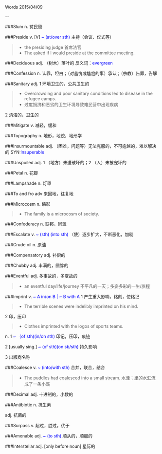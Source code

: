 Words 2015/04/09

--

###Slum
n. 贫民窟

###Preside
v. [V] <span style="color:blue">~ (at/over sth)</span> 主持（会议、仪式等）
>* the presiding judge 首席法官
>* The asked if I would preside at the committee meeting.

###Deciduous
adj. （树木）落叶的 反义词：<span style="color:blue">evergreen</span>

###Confession
n. 认罪，坦白；（对羞愧或尴尬的事）承认；（宗教）告罪，告解

###Sanitary
adj. 1 环境卫生的，公共卫生的
> * Overcrowding and poor sanitary conditions led to disease in the refugee camps.
> * 过度拥挤和恶劣的卫生环境导致难民营中出现疾病

2 清洁的，卫生的

###Mitigate
v. 减轻，缓和

###Topography
n. 地形，地貌，地形学

###Insurmountable
adj. （困难，问题等）无法克服的，不可逾越的，难以解决的 SYN:<span style="color:blue">Insuperable</span>

###Unspoiled
adj. 1 （地方）未遭破坏的；2 （人）未被宠坏的

###Petal
n. 花瓣

###Lampshade
n. 灯罩

###To and fro
adv 来回地，往复地

###Microcosm
n. 缩影
> * The family is a microcosm of society.

###Confederacy
n. 联邦，同盟

###Escalate
v. <span style="color:blue">~ (sth) (into sth)</span> （使）逐步扩大，不断恶化，加剧

###Crude oil
n. 原油

###Compensatory
adj. 补偿的

###Chubby
adj. 丰满的，圆胖的

###Eventful
adj. 多事故的，多变故的
> * an eventful day/life/journey 不平凡的一天；多姿多彩的一生/旅程

###Imprint
v. <span style="color:blue">~ A in/on B | ~ B with A</span> 1 产生重大影响，铭刻，使铭记
> * The terrible scenes were indelibly imprinted on his mind.

2 印，压印
> * Clothes imprinted with the logos of sports teams.

n. 1 <span style="color:blue">~ （of sth)(in/on sth)</span> 印记，压印，痕迹

2 [usually sing.] <span style="color:blue">~ (of sth)(on sb/sth)</span> 持久影响

3 出版商名称

###Coalesce
v. <span style="color:blue">~ (into/with sth)</span> 合并，联合，结合
> * The puddles had coalesced into a small stream. 水洼；里的水汇流成了一条小溪
 
###Decimal
adj. 十进制的，小数的

###Antibiotic
n. 抗生素

adj. 抗菌的

###Surpass
v. 超过，胜过，优于

###Amenable
adj. <span style="color:blue">~ (to sth)</span> 顺从的，顺服的

###Interstellar
adj. [only before noun] 星际的


